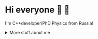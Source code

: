 # Hi everyone :wave: 👋 
I'm C++developer/PhD Physics from Russia!

<details>
<summary>
  More stuff about me
</summary>
- 🔭 I’m currently working on Prokhorov General Physics Institute of the Russian Academy of Sciences: Moscow, Moscow, RU
  
- 🌱 I’m currently learning php
  
- 👯 I’m looking to collaborate on php-project

- 🤔 I’m looking for help with keykloack

- 📫 How to reach me: https://t.me/su0001
</details>
